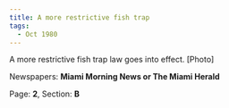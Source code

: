 ```yaml
---  
title: A more restrictive fish trap  
tags:  
  - Oct 1980  
---  
```

  
A more restrictive fish trap law goes into effect. [Photo]  
  
Newspapers: **Miami Morning News or The Miami Herald**  
  
Page: **2**, Section: **B** 
